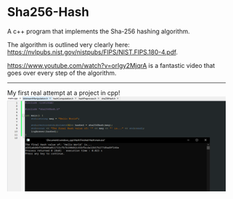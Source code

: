 # Sha256-Hash
A c++ program that implements the Sha-256 hashing algorithm. 

The algorithm is outlined very clearly here: https://nvlpubs.nist.gov/nistpubs/FIPS/NIST.FIPS.180-4.pdf.

https://www.youtube.com/watch?v=orIgy2MjqrA is a fantastic video that goes over every step of the algorithm.

----
My first real attempt at a project in cpp!
![image](https://github.com/jacob1st/Sha256-Hash/blob/main/Images/hashImage.PNG)


